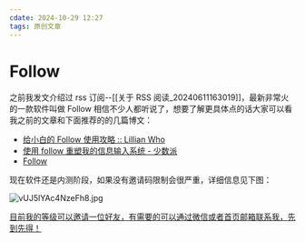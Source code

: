 ```yaml
---
cdate: 2024-10-29 12:27
tags: 原创文章 
---
```


# Follow

之前我发文介绍过 rss 订阅--[[关于 RSS 阅读_20240611163019]]，最新非常火的一款软件叫做 Follow 相信不少人都听说了，想要了解更具体点的话大家可以看我之前的文章和下面推荐的的几篇博文：

- [给小白的 Follow 使用攻略 :: Lillian Who](https://lillianwho.com/posts/follow%E6%94%BB%E7%95%A5/)
- [使用 follow 重塑我的信息输入系统 - 少数派](https://sspai.com/post/91283)
- [Follow](https://follow.is/)

现在软件还是内测阶段，如果没有邀请码限制会很严重，详细信息见下图：

![vUJ5lYAc4NzeFh8.jpg](https://s2.loli.net/2024/10/29/vUJ5lYAc4NzeFh8.jpg)

<u>目前我的等级可以邀请一位好友，有需要的可以通过微信或者首页邮箱联系我，先到先得！</u>